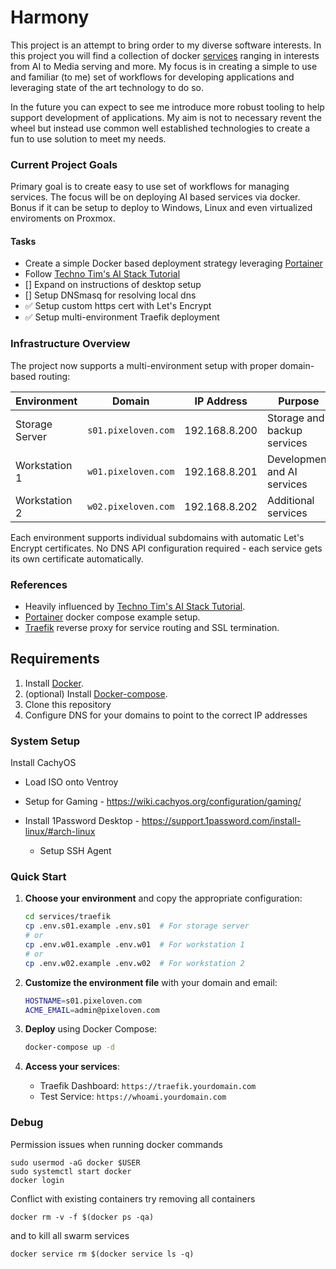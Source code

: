 # Harmony

This project is an attempt to bring order to my diverse software interests. In this project you will find a collection of docker [services](./services/README.md) ranging in interests from AI to Media serving and more. My focus is in creating a simple to use and familiar (to me) set of workflows for developing applications and leveraging state of the art technology to do so. 

In the future you can expect to see me introduce more robust tooling to help support development of applications. My aim is not to necessary revent the wheel but instead use common well established technologies to create a fun to use solution to meet my needs. 

### Current Project Goals
Primary goal is to create easy to use set of workflows for managing services. The focus will be on deploying AI based services via docker. Bonus if it can be setup to deploy to Windows, Linux and even virtualized enviroments on Proxmox.

#### Tasks
- Create a simple Docker based deployment strategy leveraging [Portainer](https://github.com/portainer/portainer-compose)
- Follow [Techno Tim's AI Stack Tutorial](https://technotim.live/posts/ai-stack-tutorial/)
- [] Expand on instructions of desktop setup
- [] Setup DNSmasq for resolving local dns
- ✅ Setup custom https cert with Let's Encrypt
- ✅ Setup multi-environment Traefik deployment

### Infrastructure Overview

The project now supports a multi-environment setup with proper domain-based routing:

| Environment | Domain | IP Address | Purpose |
|-------------|--------|-------------|---------|
| Storage Server | `s01.pixeloven.com` | 192.168.8.200 | Storage and backup services |
| Workstation 1 | `w01.pixeloven.com` | 192.168.8.201 | Development and AI services |
| Workstation 2 | `w02.pixeloven.com` | 192.168.8.202 | Additional services |

Each environment supports individual subdomains with automatic Let's Encrypt certificates. No DNS API configuration required - each service gets its own certificate automatically.

### References
- Heavily influenced by [Techno Tim's AI Stack Tutorial](https://technotim.live/posts/ai-stack-tutorial/).
- [Portainer](https://github.com/portainer/portainer-compose) docker compose example setup.
- [Traefik](https://doc.traefik.io/) reverse proxy for service routing and SSL termination.

## Requirements

1. Install [Docker](http://docker.io).
2. (optional) Install [Docker-compose](http://docs.docker.com/compose/install/).
3. Clone this repository
4. Configure DNS for your domains to point to the correct IP addresses

### System Setup

Install CachyOS 
- Load ISO onto Ventroy 
- Setup for Gaming - https://wiki.cachyos.org/configuration/gaming/

- Install 1Password Desktop - https://support.1password.com/install-linux/#arch-linux
    - Setup SSH Agent

### Quick Start

1. **Choose your environment** and copy the appropriate configuration:
   ```bash
   cd services/traefik
   cp .env.s01.example .env.s01  # For storage server
   # or
   cp .env.w01.example .env.w01  # For workstation 1
   # or  
   cp .env.w02.example .env.w02  # For workstation 2
   ```

2. **Customize the environment file** with your domain and email:
   ```bash
   HOSTNAME=s01.pixeloven.com
   ACME_EMAIL=admin@pixeloven.com
   ```

3. **Deploy** using Docker Compose:
   ```bash
   docker-compose up -d
   ```

4. **Access your services**:
   - Traefik Dashboard: `https://traefik.yourdomain.com`
   - Test Service: `https://whoami.yourdomain.com`

### Debug
Permission issues when running docker commands
```
sudo usermod -aG docker $USER
sudo systemctl start docker
docker login
```
Conflict with existing containers try removing all containers
```
docker rm -v -f $(docker ps -qa)
```
and to kill all swarm services
```
docker service rm $(docker service ls -q)
```